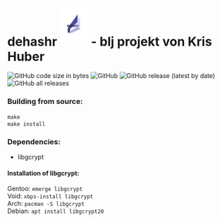# dehashr <img src="res/logo.svg" width="64"> - blj projekt von Kris Huber
![GitHub code size in bytes](https://img.shields.io/github/languages/code-size/krissemicolon/dehashr?style=plastic)
![GitHub](https://img.shields.io/github/license/krissemicolon/dehashr?style=plastic)
![GitHub release (latest by date)](https://img.shields.io/github/v/release/krissemicolon/dehashr?style=plastic)
![GitHub all releases](https://img.shields.io/github/downloads/krissemicolon/dehashr/total?style=plastic)
### Building from source:
```
make
make install
```
### Dependencies:
- libgcrypt

#### Installation of libgcrypt:
Gentoo: ```emerge libgcrypt```\
Void: ```xbps-install libgcrypt```\
Arch: ```pacman -S libgcrypt```\
Debian: ```apt install libgcrypt20```
